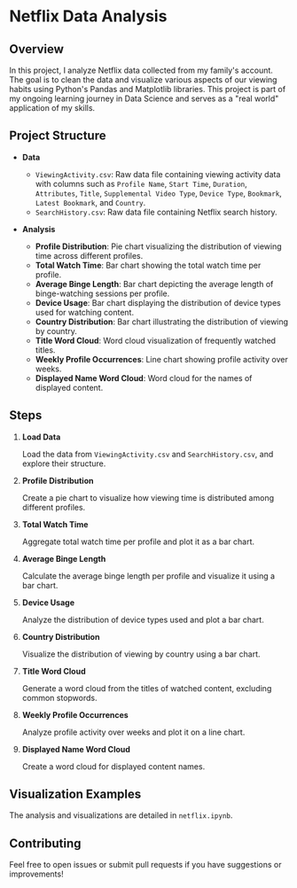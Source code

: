 # Netflix Data Analysis

## Overview

In this project, I analyze Netflix data collected from my family's account. The goal is to clean the data and visualize various aspects of our viewing habits using Python's Pandas and Matplotlib libraries. This project is part of my ongoing learning journey in Data Science and serves as a "real world" application of my skills.

## Project Structure

- **Data**
  - `ViewingActivity.csv`: Raw data file containing viewing activity data with columns such as `Profile Name`, `Start Time`, `Duration`, `Attributes`, `Title`, `Supplemental Video Type`, `Device Type`, `Bookmark`, `Latest Bookmark`, and `Country`.
  - `SearchHistory.csv`: Raw data file containing Netflix search history.

- **Analysis**
  - **Profile Distribution**: Pie chart visualizing the distribution of viewing time across different profiles.
  - **Total Watch Time**: Bar chart showing the total watch time per profile.
  - **Average Binge Length**: Bar chart depicting the average length of binge-watching sessions per profile.
  - **Device Usage**: Bar chart displaying the distribution of device types used for watching content.
  - **Country Distribution**: Bar chart illustrating the distribution of viewing by country.
  - **Title Word Cloud**: Word cloud visualization of frequently watched titles.
  - **Weekly Profile Occurrences**: Line chart showing profile activity over weeks.
  - **Displayed Name Word Cloud**: Word cloud for the names of displayed content.

## Steps

1. **Load Data**

   Load the data from `ViewingActivity.csv` and `SearchHistory.csv`, and explore their structure.

2. **Profile Distribution**

   Create a pie chart to visualize how viewing time is distributed among different profiles.

3. **Total Watch Time**

   Aggregate total watch time per profile and plot it as a bar chart.

4. **Average Binge Length**

   Calculate the average binge length per profile and visualize it using a bar chart.

5. **Device Usage**

   Analyze the distribution of device types used and plot a bar chart.

6. **Country Distribution**

   Visualize the distribution of viewing by country using a bar chart.

7. **Title Word Cloud**

   Generate a word cloud from the titles of watched content, excluding common stopwords.

8. **Weekly Profile Occurrences**

   Analyze profile activity over weeks and plot it on a line chart.

9. **Displayed Name Word Cloud**

   Create a word cloud for displayed content names.

## Visualization Examples

The analysis and visualizations are detailed in `netflix.ipynb`. 

## Contributing

Feel free to open issues or submit pull requests if you have suggestions or improvements!


